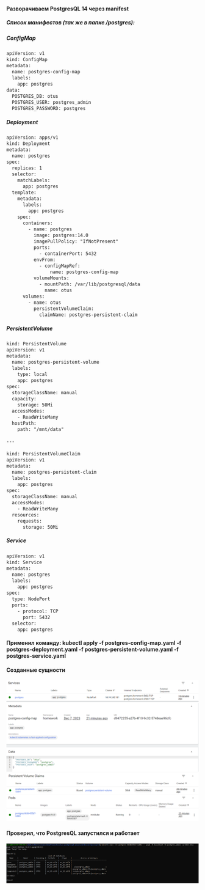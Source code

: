 #### Разворачиваем PostgresQL 14 через manifest
##### Список манифестов (так же в папке /postgres):
##### ConfigMap
```
apiVersion: v1
kind: ConfigMap
metadata:
  name: postgres-config-map
  labels:
    app: postgres
data:
  POSTGRES_DB: otus
  POSTGRES_USER: postgres_admin
  POSTGRES_PASSWORD: postgres
```
##### Deployment
```
apiVersion: apps/v1
kind: Deployment
metadata:
  name: postgres
spec:
  replicas: 1
  selector:
    matchLabels:
      app: postgres
  template:
    metadata:
      labels:
        app: postgres
    spec:
      containers:
        - name: postgres
          image: postgres:14.0
          imagePullPolicy: "IfNotPresent"
          ports:
            - containerPort: 5432
          envFrom:
            - configMapRef:
                name: postgres-config-map
          volumeMounts:
            - mountPath: /var/lib/postgresql/data
              name: otus
      volumes:
        - name: otus
          persistentVolumeClaim:
            claimName: postgres-persistent-claim
```
##### PersistentVolume
```
kind: PersistentVolume
apiVersion: v1
metadata:
  name: postgres-persistent-volume
  labels:
    type: local
    app: postgres
spec:
  storageClassName: manual
  capacity:
    storage: 50Mi
  accessModes:
    - ReadWriteMany
  hostPath:
    path: "/mnt/data"

---

kind: PersistentVolumeClaim
apiVersion: v1
metadata:
  name: postgres-persistent-claim
  labels:
    app: postgres
spec:
  storageClassName: manual
  accessModes:
    - ReadWriteMany
  resources:
    requests:
      storage: 50Mi
```
##### Service
```
apiVersion: v1
kind: Service
metadata:
  name: postgres
  labels:
    app: postgres
spec:
  type: NodePort
  ports:
    - protocol: TCP
      port: 5432
  selector:
    app: postgres
```

#### Применил команду: kubectl apply -f postgres-config-map.yaml -f postgres-deployment.yaml -f postgres-persistent-volume.yaml -f postgres-service.yaml 
#### Созданные сущности
![img.png](images/img.png)
![img.png](images/img_1.png)
![img.png](images/img_2.png)
![img.png](images/img_3.png)

#### Проверил, что PostgresQL запустился и работает
![img.png](images/img_4.png)